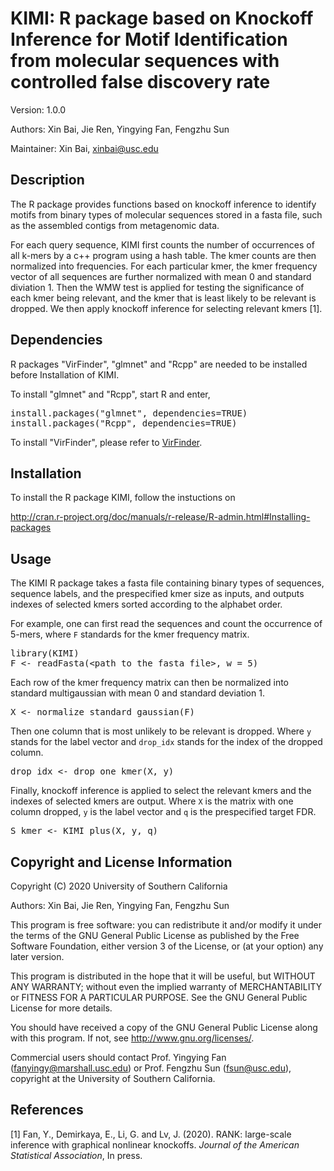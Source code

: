 # KIMI: R package based on Knockoff Inference for Motif Identification from molecular sequences with controlled false discovery rate 

Version: 1.0.0

Authors: Xin Bai, Jie Ren, Yingying Fan, Fengzhu Sun

Maintainer: Xin Bai, <xinbai@usc.edu>

## Description

The R package provides functions based on knockoff inference to identify motifs from binary types of molecular sequences stored in a fasta file, such as the assembled contigs from metagenomic data. 

For each query sequence, KIMI first counts  the number of occurrences of all k-mers by a c++ program using a hash table. The kmer counts are then normalized into frequencies. For each particular kmer, 
the kmer frequency vector of all sequences are further normalized with mean 0 and standard diviation 1. Then the WMW test is applied for testing the significance of each kmer being relevant, and
the kmer that is least likely to be relevant is dropped. We then apply knockoff inference for selecting relevant kmers [1]. 

## Dependencies

R packages "VirFinder", "glmnet" and "Rcpp" are needed to be installed before Installation of KIMI.

To install "glmnet" and "Rcpp", start R and enter,

<pre>
install.packages("glmnet", dependencies=TRUE)
install.packages("Rcpp", dependencies=TRUE)
</pre>

To install "VirFinder", please refer to 
[VirFinder](https://github.com/jessieren/VirFinder).

## Installation

To install the R package KIMI, follow the instuctions on

<http://cran.r-project.org/doc/manuals/r-release/R-admin.html#Installing-packages>

## Usage

The KIMI R package takes a fasta file containing binary types of sequences, sequence labels, and the prespecified kmer size as inputs, and outputs indexes of selected kmers sorted according to the alphabet order.

For example, one can first read the sequences and count the occurrence of 5-mers, where `F` standards for the kmer frequency matrix.

<pre>
library(KIMI)
F <- readFasta(&lt;path_to_the_fasta_file&gt;, w = 5)
</pre>

Each row of the kmer frequency matrix can then be normalized into standard multigaussian with mean 0 and standard deviation 1.

<pre>
X <- normalize_standard_gaussian(F)
</pre>

Then one column that is most unlikely to be relevant is dropped. Where `y` stands for the label vector and `drop_idx` stands for the index of the dropped column.

<pre>
drop_idx <- drop_one_kmer(X, y)
</pre>

Finally, knockoff inference is applied to select the relevant kmers and the indexes of selected kmers are output. Where `X` is the matrix with one column dropped, `y` is the label vector and `q` is the prespecified target FDR.

<pre>
S_kmer <- KIMI_plus(X, y, q)
</pre>

## Copyright and License Information
Copyright (C) 2020 University of Southern California

Authors: Xin Bai, Jie Ren, Yingying Fan, Fengzhu Sun

This program is free software: you can redistribute it and/or modify it under the terms of the GNU General Public License as published by the Free Software Foundation, either version 3 of the License, or (at your option) any later version.

This program is distributed in the hope that it will be useful, but WITHOUT ANY WARRANTY; without even the implied warranty of MERCHANTABILITY or FITNESS FOR A PARTICULAR PURPOSE. See the GNU General Public License for more details.

You should have received a copy of the GNU General Public License along with this program. If not, see http://www.gnu.org/licenses/.

Commercial users should contact Prof. Yingying Fan (<fanyingy@marshall.usc.edu>) or Prof. Fengzhu Sun (<fsun@usc.edu>), copyright at the University of Southern California.

## References
[1] Fan, Y., Demirkaya, E., Li, G. and Lv, J. (2020). 
RANK: large-scale inference with graphical nonlinear knockoffs. 
*Journal of the American Statistical Association*, In press.
